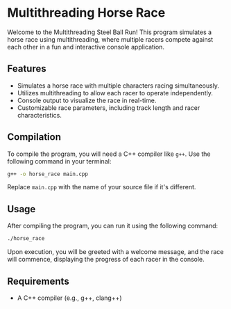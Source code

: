 # Multithreading Horse Race

Welcome to the Multithreading Steel Ball Run! This program simulates a horse race using multithreading, where multiple racers compete against each other in a fun and interactive console application.

## Features

- Simulates a horse race with multiple characters racing simultaneously.
- Utilizes multithreading to allow each racer to operate independently.
- Console output to visualize the race in real-time.
- Customizable race parameters, including track length and racer characteristics.

## Compilation

To compile the program, you will need a C++ compiler like `g++`. Use the following command in your terminal:

```bash
g++ -o horse_race main.cpp
```

Replace `main.cpp` with the name of your source file if it's different.

## Usage

After compiling the program, you can run it using the following command:

```bash
./horse_race
```

Upon execution, you will be greeted with a welcome message, and the race will commence, displaying the progress of each racer in the console.

## Requirements

- A C++ compiler (e.g., g++, clang++)
